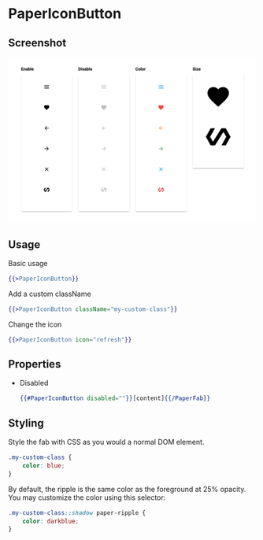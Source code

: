 # PaperIconButton


## Screenshot
![PaperIconButton ](../../../examples/readme/PaperIconButton.png)

## Usage

Basic usage

```handlebars
{{>PaperIconButton}}
```

Add a custom className

```handlebars
{{>PaperIconButton className="my-custom-class"}}
```

Change the icon

```handlebars
{{>PaperIconButton icon="refresh"}}
```

## Properties

* Disabled

	```handlebars
	{{#PaperIconButton disabled=""}}[content]{{/PaperFab}}
	```

## Styling

Style the fab with CSS as you would a normal DOM element.

```css
.my-custom-class {
	color: blue;
}
```

By default, the ripple is the same color as the foreground at 25% opacity. You may customize the color using this selector:

```css
.my-custom-class::shadow paper-ripple {
	color: darkblue;
}
```